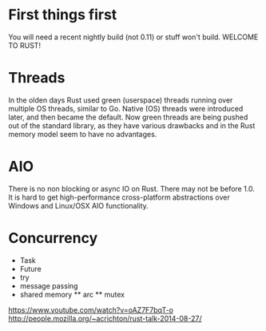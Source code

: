 First things first
=====

You will need a recent nightly build (not 0.11) or stuff won't build. WELCOME TO RUST!

Threads
===

In the olden days Rust used green (userspace) threads running over multiple OS threads, similar to Go. Native (OS) threads were introduced later, and then became the default. Now green threads are being pushed out of the standard library, as they have various drawbacks and in the Rust memory model seem to have no advantages.

AIO
===

There is no non blocking or async IO on Rust. There may not be before 1.0. It is hard to get high-performance cross-platform abstractions over Windows and Linux/OSX AIO functionality.

Concurrency
=====

* Task
* Future
* try
* message passing
* shared memory
** arc
** mutex


https://www.youtube.com/watch?v=oAZ7F7bqT-o
http://people.mozilla.org/~acrichton/rust-talk-2014-08-27/
